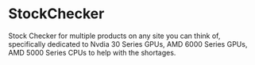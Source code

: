 # StockChecker
Stock Checker for multiple products on any site you can think of, specifically dedicated to Nvdia 30 Series GPUs, AMD 6000 Series GPUs, AMD 5000 Series CPUs to help with the shortages.
